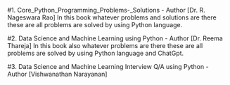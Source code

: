 #1. Core_Python_Programming_Problems-_Solutions - Author [Dr. R. Nageswara Rao]
 In this book whatever problems and solutions are there these are all problems are solved by using Python language.

#2. Data Science and Machine Learning using Python - Author [Dr. Reema Thareja]
 In this book also whatever problems are there these are all problems are solved by using Python language and ChatGpt.

#3. Data Science and Machine Learning Interview Q/A using Python - Author [Vishwanathan Narayanan]
